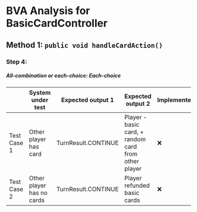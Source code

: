 # BVA Analysis for BasicCardController

## Method 1: ```public void handleCardAction()```
### Step 4:
##### All-combination or each-choice: Each-choice

|             | System under test         | Expected output 1   | Expected output 2                                    | Implemented?       |
|-------------|---------------------------|---------------------|------------------------------------------------------|--------------------|
| Test Case 1 | Other player has card     | TurnResult.CONTINUE | Player - basic card, + random card from other player | :x: |
| Test Case 2 | Other player has no cards | TurnResult.CONTINUE | Player refunded basic cards                          | :x: |
